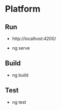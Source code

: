 # Platform

## Run

- http://localhost:4200/

- ng serve

## Build

- ng build

## Test

- ng test


